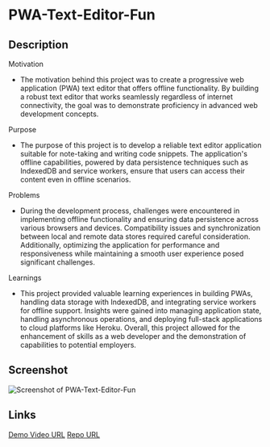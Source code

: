 # PWA-Text-Editor-Fun


## Description
Motivation
- The motivation behind this project was to create a progressive web application (PWA) text editor that offers offline functionality. By building a robust text editor that works seamlessly regardless of internet connectivity, the goal was to demonstrate proficiency in advanced web development concepts.


Purpose
- The purpose of this project is to develop a reliable text editor application suitable for note-taking and writing code snippets. The application's offline capabilities, powered by data persistence techniques such as IndexedDB and service workers, ensure that users can access their content even in offline scenarios.

Problems
- During the development process, challenges were encountered in implementing offline functionality and ensuring data persistence across various browsers and devices. Compatibility issues and synchronization between local and remote data stores required careful consideration. Additionally, optimizing the application for performance and responsiveness while maintaining a smooth user experience posed significant challenges.

Learnings
- This project provided valuable learning experiences in building PWAs, handling data storage with IndexedDB, and integrating service workers for offline support. Insights were gained into managing application state, handling asynchronous operations, and deploying full-stack applications to cloud platforms like Heroku. Overall, this project allowed for the enhancement of skills as a web developer and the demonstration of capabilities to potential employers.


## Screenshot
![Screenshot of PWA-Text-Editor-Fun](./images/pwa-text-editor-fun.png)


## Links
[Demo Video URL](MISSING)
[Repo URL](https://github.com/XtianHope/PWA-Text-Editor-Fun.git)
